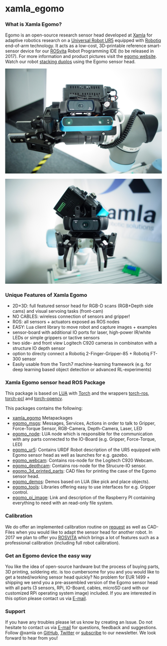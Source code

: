 # xamla_egomo

### What is Xamla Egomo?

Egomo is an open-source research sensor head developed at [Xamla](http://www.xamla.com/) for adaptive robotics research on a [Universal Robot UR5](http://www.universal-robots.com/) equipped with [Robotiq](http://robotiq.com/) end-of-arm technology. It acts as a low-cost, 3D-printable reference smart-sensor device for our [ROSvita](http://www.xamla.com/rosvita/) Robot Programming IDE (to be released in 2017). 
For more information and product pictures visit the [egomo website](http://xamla.com/egomo). Watch our robot [stacking duplos](https://www.youtube.com/watch?v=uo04vuXcwlw) using the Egomo sensor head.

![sensorhead1](egomo_3d_printed_parts/egomo-1/images/egomo_left.jpg "Egomo sensor head side view, showing that the webcam can be mounten on the side as well as in the front.")

![sensorhead2](egomo_3d_printed_parts/egomo-1/images/egomo_front.jpg "Egomo sensor head front view")

### Unique Features of Xamla Egomo

* 2D+3D: full featured sensor head for RGB-D scans (RGB+Depth side cams) and visual servoing tasks (front-cam)
* NO CABLES: wireless connection of sensors and gripper!
* ROS: all sensors + actuators exposed as ROS nodes
* EASY: Lua client library to move robot and capture images + examples
* sensor-board with additional IO ports for laser, high-power IR/white LEDs or simple grippers or tactive sensors
* two side- and front view Logitech C920 cameras in combinaton with a structure IO depth sensor
* option to directy connect a Robotiq 2-Finger-Gripper-85 + Robotiq FT-300 sensor 
* Easily usable from the Torch7 machine-learning framework (e.g. for deep learning based object detection or advanced RL-experiments)

### Xamla Egomo sensor head ROS Package ###

This package is based on [LUA](https://www.lua.org/) with [Torch](https://github.com/torch) and the wrappers
[torch-ros](https://github.com/Xamla/torch-ros),  [torch-pcl](https://github.com/Xamla/torch-pcl)  and [torch-opencv](https://github.com/VisionLabs/torch-opencv).

This packages contains the following:

  * [xamla_egomo](/xamla_egomo) Metapackages
  * [egomo_msgs](/egomo_msgs): Messages, Services, Actions in order to talk to Gripper, Force-Torque Sensor, RGB-Camera, Depth-Camera, Laser, LED
  * [egomo_node](/egomo_node): LUA node which is responsible for the communication with any parts connected to the IO-Board (e.g. Gripper, Force-Torque, LED)
  * [egomo_ur5](/egomo_ur5): Contains URDF Robot description of the UR5 equipped with Egomo sensor head as well as launches for e.g. gazebo.
  * [egomo_webcam](/egomo_webcam): Contains ros-node for the Logitech C920 Webcam.
  * [egomo_depthcam](/egomo_depthcam): Contains ros-node for the Strucure-IO sensor.
  * [egomo_3d_printed_parts](/egomo_3d_printed_parts): CAD files for printing the case of the Egomo sensor head.
  * [egomo_demos](/egomo_demos): Demos based on LUA (like pick and place objects).
  * [egomo_tools](/egomo_tools): Libraries offering easy to use interfaces for e.g. Gripper control.
  * [egomo_pi_image](/egomo_pi_image): Link and description of the Raspberry PI containing everything to need with an read-only file system.

### Calibration ###

We do offer an implemented calibration routine on [request](http://xamla.com/en/contact/index.html) as well as CAD-Files when you would like to adapt the sensor head for another robot. In 2017 we plan to offer you [ROSVITA](http://xamla.com/en/rosvita/index.html) which brings a lot of features such as a professional calibration (including full robot calibration).

### Get an Egomo device the easy way

You like the idea of open-source hardware but the process of buying parts, 3D printing, soldering etc. is too cumbersome for you and you would like to get a tested/working sensor head quickly? No problem for EUR 1499 + shipping we send you a pre-assembled version of the Egomo sensor head with all parts (3 sensors, RPi, IO-Board, cables, microSD card with our customized RPi operating system image) included. If you are interested in this option please contact us via [E-mail](mailto:egomo@xamla.com).

### Support ###

If you have any troubles please let us know by creating an Issue. Do not hesitate to contact us via [E-mail](mailto:egomo@xamla.com) for questions, feedback and
suggestions. Follow @xamla on [GitHub](https://github.com/Xamla), [Twitter](https://twitter.com/xamla) or [subscribe](http://xamla.com/en/egomo) to our newsletter. We look forward to hear from you!
